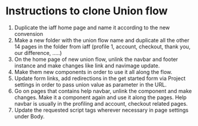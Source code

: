 # Instructions to clone Union flow

1. Duplicate the iaff home page and name it according to the new convension
2. Make a new folder with the union flow name and duplicate all the other 14 pages in the folder from iaff (profile 1, account, checkout, thank you, our difference, .....)
3. On the home page of new union flow, unlink the navbar and footer instance and make changes like link and navimage update.
4. Make them new components in order to use it all along the flow.
5. Update form links, add redirections in the get started form via Project settings in order to pass union value as parameter in the URL.
6. Go on pages that contains help navbar, unlink the component and make changes. Make it a component again and use it along the pages. Help navbar is usually in the profiling and account, checkout related pages.
7. Update the requested script tags wherever necessary in page settings under Body.
